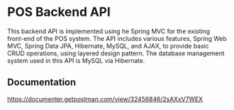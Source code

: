# POS Backend API

This backend API is implemented using he Spring MVC for the existing front-end of the POS system. The API includes various features, Spring Web MVC, Spring Data JPA, Hibernate, MySQL, and AJAX, to provide basic CRUD operations, using layered design pattern. The database management system used in this API is MySQL via Hibernate.
## Documentation

https://documenter.getpostman.com/view/32456846/2sAXxV7WEX